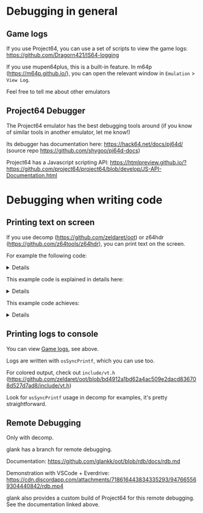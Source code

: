 # Debugging in general

## Game logs

If you use Project64, you can use a set of scripts to view the game logs: https://github.com/Dragorn421/IS64-logging

If you use mupen64plus, this is a built-in feature. In m64p (https://m64p.github.io/), you can open the relevant window in `Emulation` > `View Log`.

Feel free to tell me about other emulators

## Project64 Debugger

The Project64 emulator has the best debugging tools around (if you know of similar tools in another emulator, let me know!)

Its debugger has documentation here: https://hack64.net/docs/pj64d/
(source repo https://github.com/shygoo/pj64d-docs)

Project64 has a Javascript scripting API: https://htmlpreview.github.io/?https://github.com/project64/project64/blob/develop/JS-API-Documentation.html

# Debugging when writing code

## Printing text on screen

If you use decomp (https://github.com/zeldaret/oot) or z64hdr (https://github.com/z64tools/z64hdr),
you can print text on the screen.

For example the following code:

<details>

```c
GfxPrint printer;
Gfx* gfx;

OPEN_DISPS(play->state.gfxCtx, __FILE__, __LINE__);

gfx = POLY_OPA_DISP + 1;
gSPDisplayList(OVERLAY_DISP++, gfx);

GfxPrint_Init(&printer);
GfxPrint_Open(&printer, gfx);

GfxPrint_SetColor(&printer, 255, 0, 255, 255);
GfxPrint_SetPos(&printer, 10, 10);
GfxPrint_Printf(&printer, "Hello");

gfx = GfxPrint_Close(&printer);
GfxPrint_Destroy(&printer);

gSPEndDisplayList(gfx++);
gSPBranchList(POLY_OPA_DISP, gfx);
POLY_OPA_DISP = gfx;

CLOSE_DISPS(play->state.gfxCtx, __FILE__, __LINE__);
```

</details>

This example code is explained in details here:

<details>

```c
// with explanation comments
GfxPrint printer;
Gfx* gfx;

// OPEN_DISPS/CLOSE_DISPS is a macro providing access to the POLY_OPA_DISP and OVERLAY_DISP macro
// (which would otherwise be equivalently accessed like `play->state.gfxCtx->polyOpa.p`/`...->overlay.p`)
// the point is to make debugging easier in case the game crashes (see Tharo's GBD)
OPEN_DISPS(play->state.gfxCtx, __FILE__, __LINE__);

// the dlist will be written in the opa buffer because that buffer is larger,
// but executed from the overlay buffer (overlay draws last, for example the hud is drawn to overlay)
gfx = POLY_OPA_DISP + 1;
gSPDisplayList(OVERLAY_DISP++, gfx);

// initialize GfxPrint struct
GfxPrint_Init(&printer);
GfxPrint_Open(&printer, gfx);

// set color to opaque pink
GfxPrint_SetColor(&printer, 255, 0, 255, 255);
// set position to somewhere near screen center
GfxPrint_SetPos(&printer, 10, 10);
// write Hello at previously set position with previously set color
GfxPrint_Printf(&printer, "Hello");

// end of text printing
gfx = GfxPrint_Close(&printer);
GfxPrint_Destroy(&printer);

gSPEndDisplayList(gfx++);
// make the opa dlist jump over the part that will be executed as part of overlay
gSPBranchList(POLY_OPA_DISP, gfx);
POLY_OPA_DISP = gfx;

CLOSE_DISPS(play->state.gfxCtx, __FILE__, __LINE__);
```

(note this assumes the current function has `PlayState* play` either as a variable or an argument, which is usually the case)

</details>

This example code achieves:

<details>

![](https://cdn.discordapp.com/attachments/915273929369731173/924577222000508948/unknown.png)

(code put at the end of `Play_Draw` for this screenshot, with `PlayState* play = this;`)

</details>

## Printing logs to console

You can view [Game logs](#game-logs), see above.

Logs are written with `osSyncPrintf`, which you can use too.

For colored output, check out `include/vt.h` (https://github.com/zeldaret/oot/blob/bd4912a1bd62a4ac509e2dacd836708d527d7ad8/include/vt.h)

Look for `osSyncPrintf` usage in decomp for examples, it's pretty straightforward.

## Remote Debugging

Only with decomp.

glank has a branch for remote debugging.

Documentation: https://github.com/glankk/oot/blob/rdb/docs/rdb.md

Demonstration with VSCode + Everdrive:
https://cdn.discordapp.com/attachments/718616443834335293/947665569304440842/rdb.mp4

glank also provides a custom build of Project64 for this remote debugging. See the documentation linked above.
